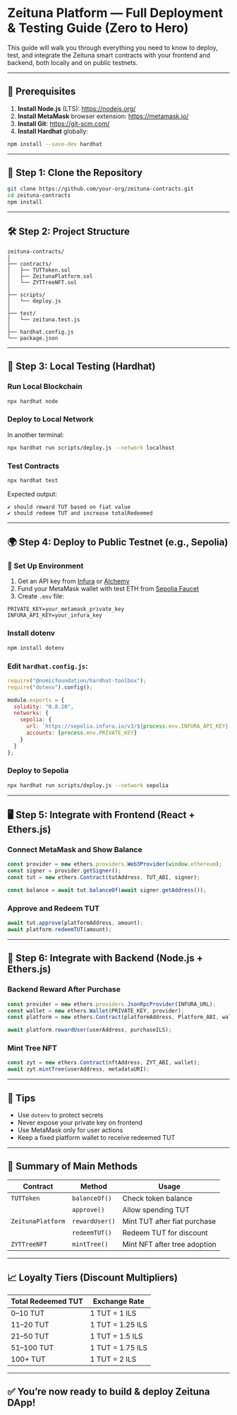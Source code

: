 # Zeituna Platform — Full Deployment & Testing Guide (Zero to Hero)

This guide will walk you through everything you need to know to deploy, test, and integrate the Zeituna smart contracts with your frontend and backend, both locally and on public testnets.

---

## 🧰 Prerequisites

1. **Install Node.js** (LTS): https://nodejs.org/
2. **Install MetaMask** browser extension: https://metamask.io/
3. **Install Git**: https://git-scm.com/
4. **Install Hardhat** globally:
```bash
npm install --save-dev hardhat
```

---

## 🚀 Step 1: Clone the Repository

```bash
git clone https://github.com/your-org/zeituna-contracts.git
cd zeituna-contracts
npm install
```

---

## 🛠 Step 2: Project Structure

```
zeituna-contracts/
│
├── contracts/
│   ├── TUTToken.sol
│   ├── ZeitunaPlatform.sol
│   └── ZYTTreeNFT.sol
│
├── scripts/
│   └── deploy.js
│
├── test/
│   └── zeituna.test.js
│
├── hardhat.config.js
└── package.json
```

---

## 🧪 Step 3: Local Testing (Hardhat)

### Run Local Blockchain

```bash
npx hardhat node
```

### Deploy to Local Network

In another terminal:

```bash
npx hardhat run scripts/deploy.js --network localhost
```

### Test Contracts

```bash
npx hardhat test
```

Expected output:
```
✔ should reward TUT based on fiat value
✔ should redeem TUT and increase totalRedeemed
```

---

## 🌍 Step 4: Deploy to Public Testnet (e.g., Sepolia)

### 🔐 Set Up Environment

1. Get an API key from [Infura](https://infura.io/) or [Alchemy](https://alchemy.com/)
2. Fund your MetaMask wallet with test ETH from [Sepolia Faucet](https://sepoliafaucet.com/)
3. Create `.env` file:
```env
PRIVATE_KEY=your_metamask_private_key
INFURA_API_KEY=your_infura_key
```

### Install dotenv

```bash
npm install dotenv
```

### Edit `hardhat.config.js`:

```js
require("@nomicfoundation/hardhat-toolbox");
require("dotenv").config();

module.exports = {
  solidity: "0.8.20",
  networks: {
    sepolia: {
      url: `https://sepolia.infura.io/v3/${process.env.INFURA_API_KEY}`,
      accounts: [process.env.PRIVATE_KEY]
    }
  }
};
```

### Deploy to Sepolia

```bash
npx hardhat run scripts/deploy.js --network sepolia
```

---

## 🖥 Step 5: Integrate with Frontend (React + Ethers.js)

### Connect MetaMask and Show Balance

```js
const provider = new ethers.providers.Web3Provider(window.ethereum);
const signer = provider.getSigner();
const tut = new ethers.Contract(tutAddress, TUT_ABI, signer);

const balance = await tut.balanceOf(await signer.getAddress());
```

### Approve and Redeem TUT

```js
await tut.approve(platformAddress, amount);
await platform.redeemTUT(amount);
```

---

## 🔧 Step 6: Integrate with Backend (Node.js + Ethers.js)

### Backend Reward After Purchase

```js
const provider = new ethers.providers.JsonRpcProvider(INFURA_URL);
const wallet = new ethers.Wallet(PRIVATE_KEY, provider);
const platform = new ethers.Contract(platformAddress, Platform_ABI, wallet);

await platform.rewardUser(userAddress, purchaseILS);
```

### Mint Tree NFT

```js
const zyt = new ethers.Contract(nftAddress, ZYT_ABI, wallet);
await zyt.mintTree(userAddress, metadataURI);
```

---

## 🧠 Tips

- Use `dotenv` to protect secrets
- Never expose your private key on frontend
- Use MetaMask only for user actions
- Keep a fixed platform wallet to receive redeemed TUT

---

## 📌 Summary of Main Methods

| Contract           | Method                 | Usage                        |
|--------------------|------------------------|------------------------------|
| `TUTToken`         | `balanceOf()`          | Check token balance          |
|                    | `approve()`            | Allow spending TUT           |
| `ZeitunaPlatform`  | `rewardUser()`         | Mint TUT after fiat purchase |
|                    | `redeemTUT()`          | Redeem TUT for discount      |
| `ZYTTreeNFT`       | `mintTree()`           | Mint NFT after tree adoption |

---

## 📈 Loyalty Tiers (Discount Multipliers)

| Total Redeemed TUT | Exchange Rate |
|--------------------|----------------|
| 0–10 TUT           | 1 TUT = 1 ILS   |
| 11–20 TUT          | 1 TUT = 1.25 ILS|
| 21–50 TUT          | 1 TUT = 1.5 ILS |
| 51–100 TUT         | 1 TUT = 1.75 ILS|
| 100+ TUT           | 1 TUT = 2 ILS   |

---

## ✅ You’re now ready to build & deploy Zeituna DApp!
